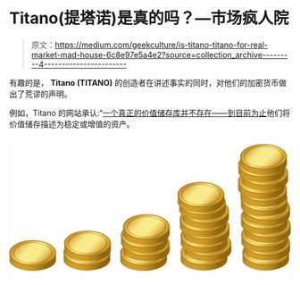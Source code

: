 # Titano(提塔诺)是真的吗？—市场疯人院

> 原文：<https://medium.com/geekculture/is-titano-titano-for-real-market-mad-house-6c8e97e5a4e2?source=collection_archive---------4----------------------->

有趣的是， **Titano (TITANO)** 的创造者在讲述事实的同时，对他们的加密货币做出了荒谬的声明。

例如，Titano 的网站承认:“[一个真正的价值储存库并不存在——到目前为止](https://titano.finance/)他们将价值储存描述为稳定或增值的资产。

![](img/2733a85872ee53decb763103fcdb9bd6.png)